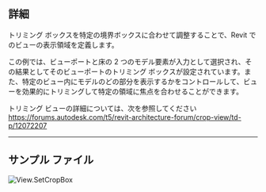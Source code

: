 ## 詳細
トリミング ボックスを特定の境界ボックスに合わせて調整することで、Revit でのビューの表示領域を定義します。

この例では、ビューポートと床の 2 つのモデル要素が入力として選択され、その結果としてそのビューポートのトリミング ボックスが設定されています。また、特定のビュー内にモデルのどの部分を表示するかをコントロールして、ビューを効果的にトリミングして特定の領域に焦点を合わせることができます。

トリミング ビューの詳細については、次を参照してください
https://forums.autodesk.com/t5/revit-architecture-forum/crop-view/td-p/12072207


___
## サンプル ファイル

![View.SetCropBox](./Revit.Elements.Views.View.SetCropBox_img.jpg)

